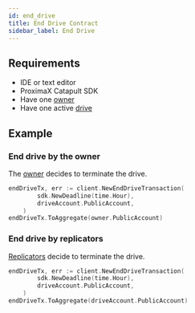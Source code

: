 ```yaml
---
id: end_drive
title: End Drive Contract
sidebar_label: End Drive
---
```


## Requirements
- IDE or text editor
- ProximaX Catapult SDK
- Have one [owner](../roles/owner.md)
- Have one active [drive](../built_in_features/drive.md)

## Example

### End drive by the owner
The [owner](../roles/owner.md) decides to terminate the drive.
```go
endDriveTx, err := client.NewEndDriveTransaction(
		sdk.NewDeadline(time.Hour),
		driveAccount.PublicAccount,
	)
endDriveTx.ToAggregate(owner.PublicAccount)
```
### End drive by replicators
[Replicators](../roles/replicator.md) decide to terminate the drive.
```go
endDriveTx, err := client.NewEndDriveTransaction(
		sdk.NewDeadline(time.Hour),
		driveAccount.PublicAccount,
	)
endDriveTx.ToAggregate(driveAccount.PublicAccount)
```